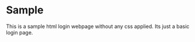 # Sample

This is a sample html login webpage without any css applied. Its just a basic login page.
